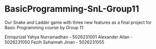 # BasicProgramming-SnL-Group11
Our Snake and Ladder game with three new features as a final project for Basic Programming course by Group 11:

Enriqurizal Yahya Nurramadhan - 5026231001
Alexander Allan - 5026231050
Fezih Suhaimah Jinan - 5026231055
